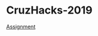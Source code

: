 # CruzHacks-2019

[Assignment](https://docs.google.com/document/d/19XqymvnkPNzWilRslkLtXuP4BKHdBt_eZ2Op38QOE78/edit)